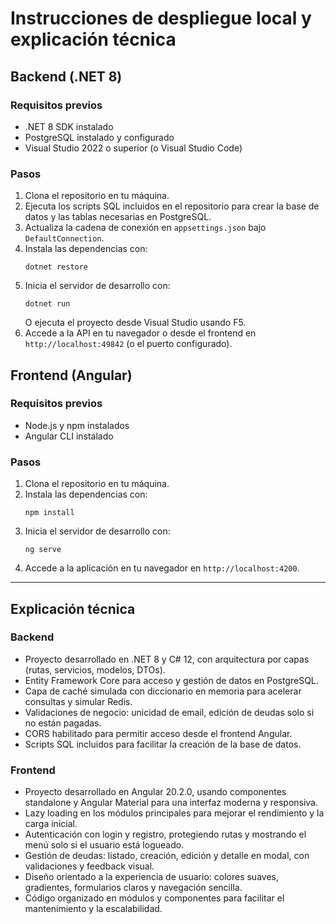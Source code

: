 # Instrucciones de despliegue local y explicación técnica

## Backend (.NET 8)

### Requisitos previos
- .NET 8 SDK instalado
- PostgreSQL instalado y configurado
- Visual Studio 2022 o superior (o Visual Studio Code)

### Pasos
1. Clona el repositorio en tu máquina.
2. Ejecuta los scripts SQL incluidos en el repositorio para crear la base de datos y las tablas necesarias en PostgreSQL.
3. Actualiza la cadena de conexión en `appsettings.json` bajo `DefaultConnection`.
4. Instala las dependencias con:
   ```
   dotnet restore
   ```
5. Inicia el servidor de desarrollo con:
   ```
   dotnet run
   ```
   O ejecuta el proyecto desde Visual Studio usando F5.
6. Accede a la API en tu navegador o desde el frontend en `http://localhost:49842` (o el puerto configurado).

## Frontend (Angular)

### Requisitos previos
- Node.js y npm instalados
- Angular CLI instalado

### Pasos
1. Clona el repositorio en tu máquina.
2. Instala las dependencias con:
   ```
   npm install
   ```
3. Inicia el servidor de desarrollo con:
   ```
   ng serve
   ```
4. Accede a la aplicación en tu navegador en `http://localhost:4200`.

---

## Explicación técnica

### Backend
- Proyecto desarrollado en .NET 8 y C# 12, con arquitectura por capas (rutas, servicios, modelos, DTOs).
- Entity Framework Core para acceso y gestión de datos en PostgreSQL.
- Capa de caché simulada con diccionario en memoria para acelerar consultas y simular Redis.
- Validaciones de negocio: unicidad de email, edición de deudas solo si no están pagadas.
- CORS habilitado para permitir acceso desde el frontend Angular.
- Scripts SQL incluidos para facilitar la creación de la base de datos.

### Frontend
- Proyecto desarrollado en Angular 20.2.0, usando componentes standalone y Angular Material para una interfaz moderna y responsiva.
- Lazy loading en los módulos principales para mejorar el rendimiento y la carga inicial.
- Autenticación con login y registro, protegiendo rutas y mostrando el menú solo si el usuario está logueado.
- Gestión de deudas: listado, creación, edición y detalle en modal, con validaciones y feedback visual.
- Diseño orientado a la experiencia de usuario: colores suaves, gradientes, formularios claros y navegación sencilla.
- Código organizado en módulos y componentes para facilitar el mantenimiento y la escalabilidad.
